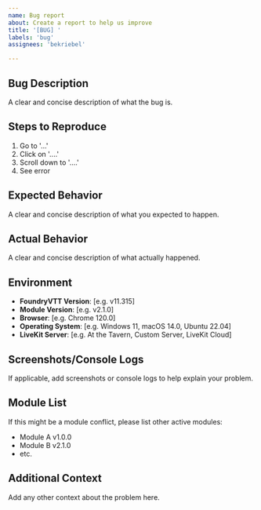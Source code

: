```yaml
---
name: Bug report
about: Create a report to help us improve
title: '[BUG] '
labels: 'bug'
assignees: 'bekriebel'

---
```


## Bug Description
A clear and concise description of what the bug is.

## Steps to Reproduce
1. Go to '...'
2. Click on '....'
3. Scroll down to '....'
4. See error

## Expected Behavior
A clear and concise description of what you expected to happen.

## Actual Behavior
A clear and concise description of what actually happened.

## Environment
- **FoundryVTT Version**: [e.g. v11.315]
- **Module Version**: [e.g. v2.1.0]
- **Browser**: [e.g. Chrome 120.0]
- **Operating System**: [e.g. Windows 11, macOS 14.0, Ubuntu 22.04]
- **LiveKit Server**: [e.g. At the Tavern, Custom Server, LiveKit Cloud]

## Screenshots/Console Logs
If applicable, add screenshots or console logs to help explain your problem.

## Module List
If this might be a module conflict, please list other active modules:
- Module A v1.0.0
- Module B v2.1.0
- etc.

## Additional Context
Add any other context about the problem here.